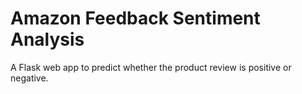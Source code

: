 # Amazon Feedback Sentiment Analysis

A Flask web app to predict whether the product review is positive or negative.
